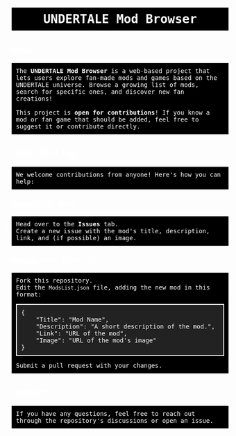 <h1 style="font-family: 'Determination', monospace; color: white; background-color: black; padding: 10px; text-align: center; border: 2px solid white;">UNDERTALE Mod Browser</h1>

<h2 style="font-family: 'Determination', monospace; color: white;">About</h2>
<p style="font-family: 'Determination', monospace; color: white; background-color: black; padding: 10px; border: 2px solid white;">
    The <strong>UNDERTALE Mod Browser</strong> is a web-based project that lets users explore fan-made mods and games based on the UNDERTALE universe. Browse a growing list of mods, search for specific ones, and discover new fan creations!<br><br>
    This project is <strong>open for contributions</strong>! If you know a mod or fan game that should be added, feel free to suggest it or contribute directly.
</p>

<h2 style="font-family: 'Determination', monospace; color: white;">Contributing</h2>
<p style="font-family: 'Determination', monospace; color: white; background-color: black; padding: 10px; border: 2px solid white;">
    We welcome contributions from anyone! Here's how you can help:
</p>

<h3 style="font-family: 'Determination', monospace; color: white;">Suggesting Mods</h3>
<ol style="font-family: 'Determination', monospace; color: white; background-color: black; padding: 10px; border: 2px solid white;">
    <li>Head over to the <strong>Issues</strong> tab.</li>
    <li>Create a new issue with the mod's title, description, link, and (if possible) an image.</li>
</ol>

<h3 style="font-family: 'Determination', monospace; color: white;">Adding Mods Directly</h3>
<ol style="font-family: 'Determination', monospace; color: white; background-color: black; padding: 10px; border: 2px solid white;">
    <li>Fork this repository.</li>
    <li>Edit the <code>ModsList.json</code> file, adding the new mod in this format:
        <pre style="background-color: #222; padding: 10px; border: 2px solid white; color: white;">{
    "Title": "Mod Name",
    "Description": "A short description of the mod.",
    "Link": "URL of the mod",
    "Image": "URL of the mod's image"
}</pre>
    </li>
    <li>Submit a pull request with your changes.</li>
</ol>

<h2 style="font-family: 'Determination', monospace; color: white;">Contact</h2>
<p style="font-family: 'Determination', monospace; color: white; background-color: black; padding: 10px; border: 2px solid white;">
    If you have any questions, feel free to reach out through the repository's discussions or open an issue.
</p>
